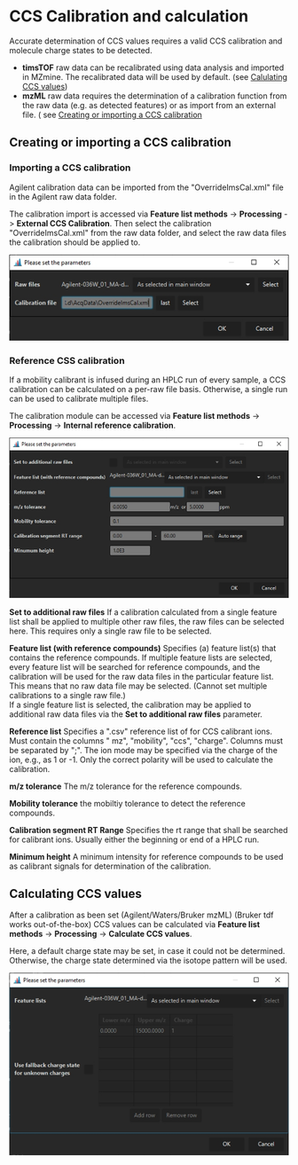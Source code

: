 # CCS Calibration and calculation

Accurate determination of CCS values requires a valid CCS calibration and molecule charge states to
be detected.

- **timsTOF** raw data can be recalibrated using data analysis and imported in MZmine. The
  recalibrated data will be used by default. (see [Calulating CCS values](#calculating-ccs-values))
- **mzML** raw data requires the determination of a calibration function from the raw data (e.g. as
  detected features) or as import from an external file. (
  see [Creating or importing a CCS calibration](#creating-or-importing-a-ccs-calibration)

## Creating or importing a CCS calibration

### Importing a CCS calibration

Agilent calibration data can be imported from the "OverrideImsCal.xml" file in the Agilent raw data
folder.

The calibration import is accessed via **Feature list methods** -> **Processing** -> **External CCS
Calibration**. Then select the calibration "OverrideImsCal.xml" from the raw data folder, and select
the raw data files the calibration should be applied to.

![](external.jpg)

### Reference CSS calibration

If a mobility calibrant is infused during an HPLC run of every sample, a CCS calibration can be
calculated on a per-raw file basis. Otherwise, a single run can be used to calibrate multiple files.

The calibration module can be accessed via **Feature list methods** -> **Processing** -> **Internal
reference calibration**.

![](reference.jpg)

**Set to additional raw files** If a calibration calculated from a single feature list shall be
applied to multiple other raw files, the raw files can be selected here. This requires only a single
raw file to be selected.

**Feature list (with reference compounds)** Specifies (a) feature list(s) that contains the
reference compounds. If multiple feature lists are selected, every feature list will be searched for
reference compounds, and the calibration will be used for the raw data files in the particular
feature list. This means that no raw data file may be selected. (Cannot set multiple calibrations to
a single raw file.)  
If a single feature list is selected, the calibration may be applied to additional raw data files
via the **Set to additional raw files** parameter.

**Reference list** Specifies a ".csv" reference list of for CCS calibrant ions. Must contain the
columns "
mz", "mobility", "ccs", "charge". Columns must be separated by ";". The ion mode may be specified
via the charge of the ion, e.g., as 1 or -1. Only the correct polarity will be used to calculate the
calibration.

**m/z tolerance** The m/z tolerance for the reference compounds.

**Mobility tolerance** the mobiltiy tolerance to detect the reference compounds.

**Calibration segment RT Range** Specifies the rt range that shall be searched for calibrant ions.
Usually either the beginning or end of a HPLC run.

**Minimum height** A minimum intensity for reference compounds to be used as calibrant signals for
determination of the calibration.

## Calculating CCS values

After a calibration as been set (Agilent/Waters/Bruker mzML) (Bruker tdf works out-of-the-box)
CCS values can be calculated via **Feature list methods** -> **Processing** -> **Calculate CCS
values**.

Here, a default charge state may be set, in case it could not be determined. Otherwise, the charge
state determined via the isotope pattern will be used.

![](ccscalc.jpg)
